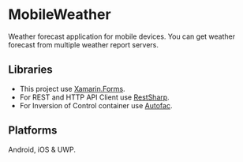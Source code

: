 # MobileWeather

Weather forecast application for mobile devices. You can get weather forecast from multiple weather report servers.

## Libraries

* This project use [Xamarin.Forms](https://www.xamarin.com/forms).
* For REST and HTTP API Client use [RestSharp](http://restsharp.org).
* For Inversion of Control container use [Autofac](https://autofac.org/).

## Platforms
Android, iOS & UWP.
